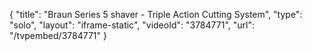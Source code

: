 {
    "title": "Braun Series 5 shaver - Triple Action Cutting System",
    "type": "solo",
    "layout": "iframe-static",
    "videoId": "3784771",
    "url": "\/tvpembed\/3784771"
}